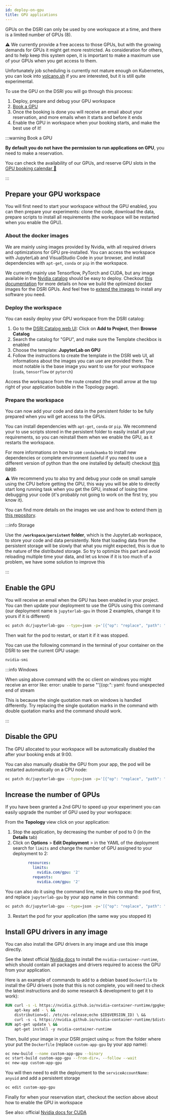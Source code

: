 ```yaml
---
id: deploy-on-gpu
title: GPU applications
---
```


GPUs on the DSRI can only be used by one workspace at a time, and there is a limited number of GPUs (8).

⚠️ We currently provide a free access to those GPUs, but with the growing demands for GPUs it might get more restricted. As consideration for others, and to help keep this system open, it is important to make a maximum use of your GPUs when you get access to them. 

Unfortunately job scheduling is currently not mature enough on Kubernetes, you can look into [volcano.sh](https://volcano.sh/en/) if you are interested, but it is still quite experimental.

To use the GPU on the DSRI you will go through this process:

1. Deploy, prepare and debug your GPU workspace
2. [Book a GPU](/gpu-booking)
3. Once the booking is done you will receive an email about your reservation, and more emails when it starts and before it ends
4. Enable the GPU in workspace when your booking starts, and make the best use of it!

:::warning Book a GPU

**By default you do not have the permission to run applications on GPU**, you need to make a reservation.

You can check the availability of our GPUs, and reserve GPU slots in the [GPU booking calendar 📅](/gpu-booking)

:::

## Prepare your GPU workspace

You will first need to start your workspace without the GPU enabled, you can then prepare your experiments: clone the code, download the data, prepare scripts to install all requirements (the workspace will be restarted when you enable the GPU). 

### About the docker images

We are mainly using images provided by Nvidia, with all required drivers and optimizations for GPU pre-installed. You can access the workspace with JupyterLab and VisualStudio Code in your browser, and install dependencies with `apt-get`, `conda` or `pip` in the workspace.

We currently mainly use Tensorflow, PyTorch and CUDA, but any image available in the [Nvidia catalog](https://ngc.nvidia.com/catalog/containers) should be easy to deploy. Checkout [this documentation](https://github.com/MaastrichtU-IDS/jupyterlab#jupyterlab-on-gpu) for more details on how we build the optimized docker images for the DSRI GPUs. And feel free to [extend the images](https://github.com/MaastrichtU-IDS/jupyterlab#extend-an-image) to install any software you need.

### Deploy the workspace

You can easily deploy your GPU workspace from the DSRI catalog:

1. Go to the [DSRI Catalog web UI](https://console-openshift-console.apps.dsri2.unimaas.nl/catalog): Click on **Add to Project**, then **Browse Catalog**
2. Search the catalog for  "GPU", and make sure the Template checkbox is enabled
3. Choose the template: **JupyterLab on GPU**
4. Follow the instructions to create the template in the DSRI web UI, all informations about the images you can use are provided there. The most notable is the base image you want to use for your workspace (`cuda`, `tensorflow` or `pytorch`)

Access the workspace from the route created (the small arrow at the top right of your application bubble in the Topology page).

### Prepare the workspace

You can now add your code and data in the persistent folder to be fully prepared when you will get access to the GPUs.

You can install dependencies with `apt-get`, `conda` or `pip`. We recommend your to use scripts stored in the persistent folder to easily install all your requirements, so you can reinstall them when we enable the GPU, as it restarts the workspace.

For more informations on how to use `conda`/`mamba` to install new dependencies or complete environment (useful if you need to use a different version of python than the one installed by default) checkout [this page](/docs/deploy-jupyter#%EF%B8%8F-manage-dependencies-with-conda). 

⚠️ We recommend you to also try and debug your code on small sample using the CPU before getting the GPU, this way you will be able to directly start long running task when you get the GPU, instead of losing time debugging your code (it's probably not going to work on the first try, you know it).

You can find more details on the images we use and how to extend them [in this repository](https://github.com/MaastrichtU-IDS/jupyterlab#jupyterlab-on-gpu).

:::info Storage

Use the **`/workspace/persistent` folder**, which is the JupyterLab workspace, to store your code and data persistently. Note that loading data from the persistent storage will be slowly that what you might expected, this is due to the nature of the distributed storage. So try to optimize this part and avoid reloading multiple time your data, and let us know if it is too much of a problem, we have some solution to improve this

:::

## Enable the GPU

You will receive an email when the GPU has been enabled in your project. You can then update your deployment to use the GPUs using this command (our deployment name is `jupyterlab-gpu` in those 2 examples, change it to yours if it is different)

```bash
oc patch dc/jupyterlab-gpu --type=json -p='[{"op": "replace", "path": "/spec/template/spec/containers/0/resources", "value": {"requests": {"nvidia.com/gpu": 1}, "limits": {"nvidia.com/gpu": 1}}}]'
```

Then wait for the pod to restart, or start it if it was stopped.

You can use the following command in the terminal of your container on the DSRI to see the current GPU usage:

```bash
nvidia-smi
```

:::info Windows

When using above command with the oc client on windows you might receive an error like: 
error: unable to parse "'[{op:": yaml: found unexpected end of stream

This is because the single quotation mark on windows is handled differently. Try replacing the single quotation marks in the command with double quotation marks and the command should work.

:::

## Disable the GPU

The GPU allocated to your workspace will be automatically disabled the after your booking ends at 9:00.

You can also manually disable the GPU from your app, the pod will be restarted automatically on a CPU node:

```bash
oc patch dc/jupyterlab-gpu --type=json -p='[{"op": "replace", "path": "/spec/template/spec/containers/0/resources", "value": {}}]'
```

<!--
### TensorBoard logs visualization

When using Tensorflow, you can try to use [**TensorBoard 📈**](https://www.tensorflow.org/tensorboard) to explore your machine learning runs. It should be already pre-installed in our JupyterLab for GPU templates.

Follow the usual process to run tensorboard: https://www.tensorflow.org/tensorboard/get_started

1. Add the tensorboard callback to your `model.fit()` function
2. Then start Tensorboard in the terminal with `tensorboard --logdir logs` (change the directory depending on where the logs of your runs are stored), it should tell you that tensorboard as been started on port 6006
3. At this point you should be able to open the Tensorboard view from the JupyterLab welcome page
-->

## Increase the number of GPUs

If you have been granted a 2nd GPU to speed up your experiment you can easily upgrade the number of GPU used by your workspace:

From the **Topology** view click on your application:

1. Stop the application, by decreasing the number of pod to 0 (in the **Details** tab)
2. Click on **Options** > **Edit Deployment** > in the YAML of the deployment search for `limits` and change the number of GPU assigned to your deployment to 2:

```yaml
          resources:
            limits:
              nvidia.com/gpu: '2'
            requests:
              nvidia.com/gpu: '2'
```

You can also do it using the command line, make sure to stop the pod first, and replace `jupyterlab-gpu` by your app name in this command:

```bash
oc patch dc/jupyterlab-gpu --type=json -p='[{"op": "replace", "path": "/spec/template/spec/containers/0/resources", "value": {"requests": {"nvidia.com/gpu": 2}, "limits": {"nvidia.com/gpu": 2}}}]'
```

3. Restart the pod for your application (the same way you stopped it)

## Install GPU drivers in any image

You can also install the GPU drivers in any image and use this image directly.

See the latest official [Nvidia docs](https://nvidia.github.io/nvidia-container-runtime) to install the `nvidia-container-runtime`, which should contain all packages and drivers required to access the GPU from your application.

Here is an example of commands to add to a debian based `Dockerfile` to install the GPU drivers (note that this is not complete, you will need to check the latest instructions and do some research & development to get it to work):

```dockerfile
RUN curl -s -L https://nvidia.github.io/nvidia-container-runtime/gpgkey | \
    apt-key add - \ &&
    distribution=$(. /etc/os-release;echo $ID$VERSION_ID) \ &&
    curl -s -L https://nvidia.github.io/nvidia-container-runtime/$distribution/nvidia-container-runtime.list | 
RUN apt-get update \ &&
    apt-get install -y nvidia-container-runtime
```

Then, build your image in your DSRI project using `oc` from the folder where your put the `Dockerfile` (replace `custom-app-gpu` by your app name):

```bash
oc new-build --name custom-app-gpu --binary
oc start-build custom-app-gpu --from-dir=. --follow --wait
oc new-app custom-app-gpu
```

You will then need to edit the deployment to the `serviceAccountName: anyuid` and add a persistent storage

```bash
oc edit custom-app-gpu
```

Finally for when your reservation start, checkout the section above about how to enable the GPU in workspace 

See also: official [Nvidia docs for CUDA]( https://docs.nvidia.com/cuda/cuda-installation-guide-linux/index.html#debian-installation)

